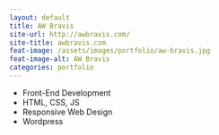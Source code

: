 ```yaml
---
layout: default
title: AW Bravis
site-url: http://awbravis.com/
site-title: awbravis.com
feat-image: /assets/images/portfolio/aw-bravis.jpg
feat-image-alt: AW Bravis
categories: portfolio
---
```



<ul class="portfolio-role">
  <li>Front-End Development</li>
  <li>HTML, CSS, JS</li>
  <li>Responsive Web Design</li>
  <li>Wordpress</li>
</ul>